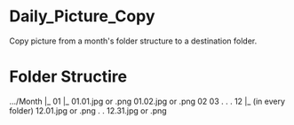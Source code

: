 # Daily_Picture_Copy
Copy picture from a month's folder structure to a destination folder.
# Folder Structire

  .../Month 
          |_
            01
              |_
                01.01.jpg or .png
                01.02.jpg or .png
            02
            03
            .
            .
            .
            12
              |_ 
                (in every folder)
                12.01.jpg or .png
                .
                .
                12.31.jpg or .png
